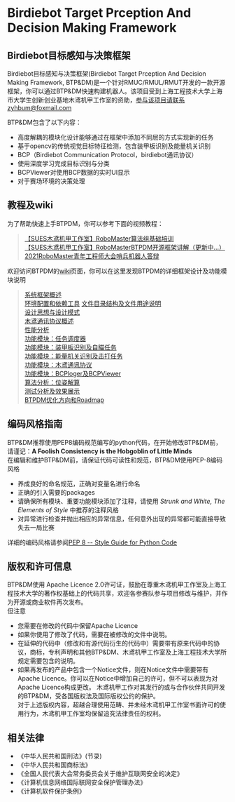 <!--
 * @Author: Ligcox
 * @Date: 2021-04-06 15:20:21
 * @LastEditors: Ligcox
 * @LastEditTime: 2021-08-20 16:45:37
 * @Description: Readmefile
 * Apache License  (http://www.apache.org/licenses/)
 * Shanghai University Of Engineering Science
 * Copyright (c) 2021 Birdiebot R&D department
-->
Birdiebot Target Prception And Decision Making Framework
===
Birdiebot目标感知与决策框架
---
Birdiebot目标感知与决策框架(Birdiebot Target Prception And Decision Making Framework, BTP&DM)是一个针对RMUC/RMUL/RMUT开发的一款开源框架，你可以通过BTP&DM快速构建机器人。该项目受到上海工程技术大学上海市大学生创新创业基地木鸢机甲工作室的资助，参与该项目请联系zyhbum@foxmail.com

BTP&DM包含了以下内容：
- 高度解耦的模块化设计能够通过在框架中添加不同层的方式实现新的任务
- 基于opencv的传统视觉目标特征检测，包含装甲板识别及能量机关识别
- BCP（Birdiebot Communication Protocol，birdiebot通讯协议）
- 使用深度学习完成目标识别与分类
- BCPViewer对使用BCP数据的实时UI显示
- 对于赛场环境的决策处理

教程及wiki
---
为了帮助快速上手BTPDM，你可以参考下面的视频教程：
> [【SUES木鸢机甲工作室】RoboMaster算法组基础培训](https://www.bilibili.com/video/BV1La4y1475w)  
> [【SUES木鸢机甲工作室】RoboMasterBTPDM开源框架讲解（更新中...）](https://www.bilibili.com/video/BV1m64y1t7qb)  
> [2021RoboMaster青年工程师大会哨兵机器人答辩](https://www.bilibili.com/video/BV1nq4y1n7JV?p=7)  

欢迎访问BTPDM的[wiki](https://github.com/Ligcox/BTP_DM/wiki)页面，你可以在这里发现BTPDM的详细框架设计及功能模块说明
> [系统框架概述](https://github.com/Ligcox/BTP_DM/wiki/%E7%B3%BB%E7%BB%9F%E6%A1%86%E6%9E%B6%E6%A6%82%E8%BF%B0)  
> [环境配置和依赖工具](https://github.com/Ligcox/BTP_DM/wiki/%E7%8E%AF%E5%A2%83%E9%85%8D%E7%BD%AE%E5%92%8C%E4%BE%9D%E8%B5%96%E5%B7%A5%E5%85%B7)
> [文件目录结构及文件用途说明](https://github.com/Ligcox/BTP_DM/wiki/%E6%96%87%E4%BB%B6%E7%9B%AE%E5%BD%95%E7%BB%93%E6%9E%84%E5%8F%8A%E6%96%87%E4%BB%B6%E7%94%A8%E9%80%94%E8%AF%B4%E6%98%8E)  
> [设计思想与设计模式](https://github.com/Ligcox/BTP_DM/wiki/%E8%AE%BE%E8%AE%A1%E6%80%9D%E6%83%B3%E4%B8%8E%E8%AE%BE%E8%AE%A1%E6%A8%A1%E5%BC%8F)  
> [木鸢通讯协议概述](https://github.com/Ligcox/BTP_DM/wiki/%E6%9C%A8%E9%B8%A2%E9%80%9A%E8%AE%AF%E5%8D%8F%E8%AE%AE%E6%A6%82%E8%BF%B0)  
> [性能分析](https://github.com/Ligcox/BTP_DM/wiki/%E6%80%A7%E8%83%BD%E5%88%86%E6%9E%90)  
> [功能模块：任务调度器](https://github.com/Ligcox/BTP_DM/wiki/%E5%8A%9F%E8%83%BD%E6%A8%A1%E5%9D%97%EF%BC%9A%E4%BB%BB%E5%8A%A1%E8%B0%83%E5%BA%A6%E5%99%A8)  
> [功能模块：装甲板识别及自瞄任务](https://github.com/Ligcox/BTP_DM/wiki/%E5%8A%9F%E8%83%BD%E6%A8%A1%E5%9D%97%EF%BC%9A%E8%A3%85%E7%94%B2%E6%9D%BF%E8%AF%86%E5%88%AB%E5%8F%8A%E8%87%AA%E7%9E%84%E4%BB%BB%E5%8A%A1)  
> [功能模块：能量机关识别及击打任务](https://github.com/Ligcox/BTP_DM/wiki/%E5%8A%9F%E8%83%BD%E6%A8%A1%E5%9D%97%EF%BC%9A%E8%83%BD%E9%87%8F%E6%9C%BA%E5%85%B3%E8%AF%86%E5%88%AB%E5%8F%8A%E5%87%BB%E6%89%93%E4%BB%BB%E5%8A%A1)  
> [功能模块：木鸢通讯协议](https://github.com/Ligcox/BTP_DM/wiki/%E5%8A%9F%E8%83%BD%E6%A8%A1%E5%9D%97%EF%BC%9A%E6%9C%A8%E9%B8%A2%E9%80%9A%E8%AE%AF%E5%8D%8F%E8%AE%AE)  
> [功能模块：BCPloger及BCPViewer](https://github.com/Ligcox/BTP_DM/wiki/%E5%8A%9F%E8%83%BD%E6%A8%A1%E5%9D%97%EF%BC%9ABCPloger%E5%8F%8ABCPViewer)  
> [算法分析：位姿解算](https://github.com/Ligcox/BTP_DM/wiki/%E7%AE%97%E6%B3%95%E5%88%86%E6%9E%90%EF%BC%9A%E4%BD%8D%E5%A7%BF%E8%A7%A3%E7%AE%97)  
> [测试分析及效果展示](https://github.com/Ligcox/BTP_DM/wiki/%E6%B5%8B%E8%AF%95%E5%88%86%E6%9E%90%E5%8F%8A%E6%95%88%E6%9E%9C%E5%B1%95%E7%A4%BA)  
> [BTPDM优化方向和Roadmap](https://github.com/Ligcox/BTP_DM/wiki/BTPDM%E4%BC%98%E5%8C%96%E6%96%B9%E5%90%91%E5%92%8CRoadmap)  

编码风格指南
---
BTP&DM推荐使用PEP8编码规范编写的python代码，在开始修改BTP&DM前，请谨记：**A Foolish Consistency is the Hobgoblin of Little Minds**  
在编辑和维护BTP&DM前，请保证代码可读性和规范，BTP&DM使用PEP-8编码风格
- 养成良好的命名规范，正确对变量名进行命名
- 正确的引入需要的packages
- 请确保所有模块、重要功能模块添加了注释，请使用 _Strunk and White, The Elements of Style_ 中推荐的注释风格
- 对异常进行检查并抛出相应的异常信息，任何意外出现的异常都可能直接导致失去一局比赛

详细的编码风格请参阅[PEP 8 -- Style Guide for Python Code](https://www.python.org/dev/peps/pep-0008/)

版权和许可信息
---
BTP&DM使用 Apache Licence 2.0许可证，鼓励在尊重木鸢机甲工作室及上海工程技术大学的著作权基础上的代码共享，欢迎各参赛队参与项目修改与维护，并作为开源或商业软件再次发布。  
但注意
- 您需要在修改的代码中保留Apache Licence
- 如果你使用了修改了代码，需要在被修改的文件中说明。
- 在延伸的代码中（修改和有源代码衍生的代码中）需要带有原来代码中的协议，商标，专利声明和其他BTP&DM、木鸢机甲工作室及上海工程技术大学所规定需要包含的说明。
- 如果再发布的产品中包含一个Notice文件，则在Notice文件中需要带有Apache Licence。你可以在Notice中增加自己的许可，但不可以表现为对Apache Licence构成更改。
木鸢机甲工作对其发行的或与合作伙伴共同开发的BTP&DM，受各国版权法及国际版权公约的保护。  
对于上述版权内容，超越合理使用范畴、并未经木鸢机甲工作室书面许可的使用行为，木鸢机甲工作室均保留追究法律责任的权利。

相关法律
---
- 《中华人民共和国刑法》(节录)
- 《中华人民共和国商标法》
- 《全国人民代表大会常务委员会关于维护互联网安全的决定》
- 《计算机信息网络国际联网安全保护管理办法》
- 《计算机软件保护条例》

